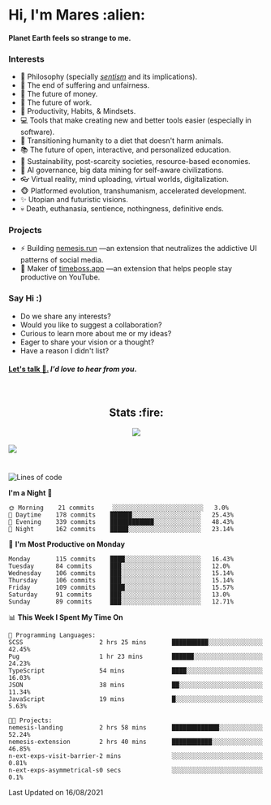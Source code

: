 <h1>Hi, I'm Mares :alien:</h1>

#### Planet Earth feels so strange to me.

### **Interests**

- 🌊 Philosophy (specially [_sentism_][sentismmedium] and its implications).
- 🎯 The end of suffering and unfairness.
- 💸 The future of money.
- 💼 The future of work.
- 🧠 Productivity, Habits, & Mindsets.
- 💻 Tools that make creating new and better tools easier (especially in software).
- 🥗 Transitioning humanity to a diet that doesn't harm animals.
- 📚 The future of open, interactive, and personalized education.
- 🌱 Sustainability, post-scarcity societies, resource-based economies.
- 🤖 AI governance, big data mining for self-aware civilizations.
- 👓 Virtual reality, mind uploading, virtual worlds, digitalization.
- 🐵 Platformed evolution, transhumanism, accelerated development.
- ✨ Utopian and futuristic visions.
- 💀 Death, euthanasia, sentience, nothingness, definitive ends.


### **Projects**

- ⚡ Building [nemesis.run](https://nemesis.run) —an extension that neutralizes the addictive UI patterns of social media.
- 💎 Maker of [timeboss.app](https://timeboss.app) —an extension that helps people stay productive on YouTube.


### **Say Hi :)**

- Do we share any interests?
- Would you like to suggest a collaboration?
- Curious to learn more about me or my ideas?
- Eager to share your vision or a thought?
- Have a reason I didn't list?

#### [Let's talk :wave:.](mailto:mareszhar@gmail.com) _I'd love to hear from you_.

[sentismmedium]: https://medium.com/@mareszhar/born-a-prisoner-a-reflection-about-life-its-struggles-and-a-plan-to-escape-d8566ce9b026

<br>

<h2 align="center">Stats :fire:</h2>

<div align="center">
  <img src="https://github-readme-streak-stats.herokuapp.com?user=mareszhar&theme=black-ice&hide_border=true&stroke=FFFFFF15&ring=DF8FFE&fire=DF8FFE&currStreakLabel=DF8FFE&background=1A232A&currStreakNum=86FFAB">
</div>

<!-- Add or remove this: &dates=B1AAB3FF at the end of the streak stats URL if they get bugged and aren't updating -->

<br>

<img src="https://activity-graph.herokuapp.com/graph?username=mareszhar&theme=nord&bg_color=00000000&color=979797&line=DF8FFE&point=00000000&area=true&hide_border=true">

<br>

<h1></h1>

<!--START_SECTION:waka-->
![Lines of code](https://img.shields.io/badge/From%20Hello%20World%20I%27ve%20Written-118105%20lines%20of%20code-blue)

**I'm a Night 🦉** 

```text
🌞 Morning    21 commits     ░░░░░░░░░░░░░░░░░░░░░░░░░   3.0% 
🌆 Daytime    178 commits    ██████░░░░░░░░░░░░░░░░░░░   25.43% 
🌃 Evening    339 commits    ████████████░░░░░░░░░░░░░   48.43% 
🌙 Night      162 commits    █████░░░░░░░░░░░░░░░░░░░░   23.14%

```
📅 **I'm Most Productive on Monday** 

```text
Monday       115 commits    ████░░░░░░░░░░░░░░░░░░░░░   16.43% 
Tuesday      84 commits     ███░░░░░░░░░░░░░░░░░░░░░░   12.0% 
Wednesday    106 commits    ███░░░░░░░░░░░░░░░░░░░░░░   15.14% 
Thursday     106 commits    ███░░░░░░░░░░░░░░░░░░░░░░   15.14% 
Friday       109 commits    ████░░░░░░░░░░░░░░░░░░░░░   15.57% 
Saturday     91 commits     ███░░░░░░░░░░░░░░░░░░░░░░   13.0% 
Sunday       89 commits     ███░░░░░░░░░░░░░░░░░░░░░░   12.71%

```


📊 **This Week I Spent My Time On** 

```text
💬 Programming Languages: 
SCSS                     2 hrs 25 mins       ██████████░░░░░░░░░░░░░░░   42.45% 
Pug                      1 hr 23 mins        ██████░░░░░░░░░░░░░░░░░░░   24.23% 
TypeScript               54 mins             ████░░░░░░░░░░░░░░░░░░░░░   16.03% 
JSON                     38 mins             ██░░░░░░░░░░░░░░░░░░░░░░░   11.34% 
JavaScript               19 mins             █░░░░░░░░░░░░░░░░░░░░░░░░   5.63%

🐱‍💻 Projects: 
nemesis-landing          2 hrs 58 mins       █████████████░░░░░░░░░░░░   52.24% 
nemesis-extension        2 hrs 40 mins       ███████████░░░░░░░░░░░░░░   46.85% 
n-ext-exps-visit-barrier-2 mins              ░░░░░░░░░░░░░░░░░░░░░░░░░   0.81% 
n-ext-exps-asymmetrical-s0 secs              ░░░░░░░░░░░░░░░░░░░░░░░░░   0.1%

```


 Last Updated on 16/08/2021
<!--END_SECTION:waka-->

